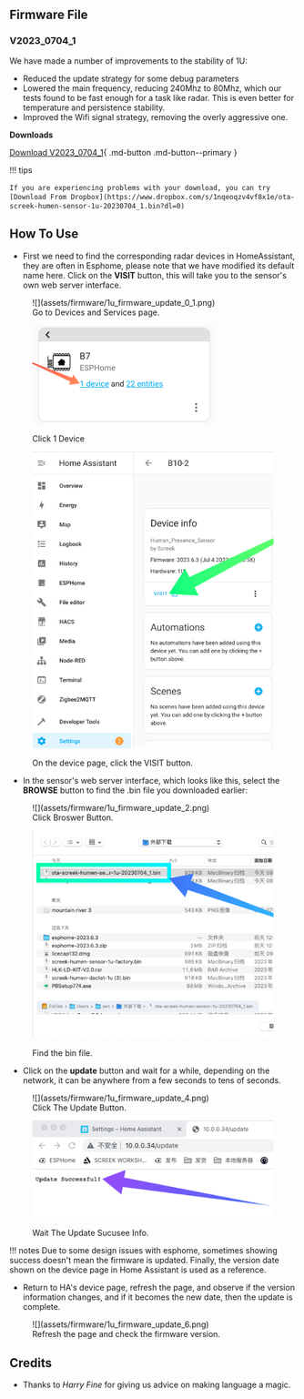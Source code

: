 ## Firmware File
### V2023_0704_1
We have made a number of improvements to the stability of 1U:  

- Reduced the update strategy for some debug parameters  
- Lowered the main frequency, reducing 240Mhz to 80Mhz, which our tests found to be fast enough for a task like radar. This is even better for temperature and persistence stability.  
- Improved the Wifi signal strategy, removing the overly aggressive one.    

**Downloads**  

[Download V2023_0704_1](../firmwares/ota-screek-humen-sensor-1u-20230704_1.bin){ .md-button .md-button--primary }

!!! tips

	If you are experiencing problems with your download, you can try [Download From Dropbox](https://www.dropbox.com/s/1nqeoqzv4vf8x1e/ota-screek-humen-sensor-1u-20230704_1.bin?dl=0)


## How To Use

-  First we need to find the corresponding radar devices in HomeAssistant, they are often in Esphome, please note that we have modified its default name here. Click on the **VISIT** button, this will take you to the sensor's own web server interface.

<figure markdown>
  ![](assets/firmware/1u_firmware_update_0_1.png)
  <figcaption>Go to Devices and Services page.</figcaption>
  
  ![](assets/firmware/1u_firmware_update_0_2.png)
  <figcaption>Click 1 Device</figcaption>
  
  ![](assets/firmware/1u_firmware_update_1.png)
  <figcaption>On the device page, click the VISIT button.</figcaption>
</figure>

- In the sensor's web server interface, which looks like this, select the **BROWSE** button to find the .bin file you downloaded earlier:

<figure markdown>
  ![](assets/firmware/1u_firmware_update_2.png)
  <figcaption>Click Broswer Button.</figcaption>
  
  ![](assets/firmware/1u_firmware_update_3.png)
  <figcaption>Find the bin file.</figcaption>
  
</figure>

- Click on the **update** button and wait for a while, depending on the network, it can be anywhere from a few seconds to tens of seconds.  

<figure markdown>
  ![](assets/firmware/1u_firmware_update_4.png)
  <figcaption>Click The Update Button.</figcaption>
  
  ![](assets/firmware/1u_firmware_update_5.png)
  <figcaption>Wait The Update Sucusee Info.</figcaption>
</figure>

!!! notes
	Due to some design issues with esphome, sometimes showing success doesn't mean the firmware is updated. Finally, the version date shown on the device page in Home Assistant is used as a reference.

-  Return to HA's device page, refresh the page, and observe if the version information changes, and if it becomes the new date, then the update is complete.

<figure markdown>
  ![](assets/firmware/1u_firmware_update_6.png)
  <figcaption>Refresh the page and check the firmware version.</figcaption>
</figure>

## Credits
- Thanks to *Harry Fine* for giving us advice on making language a magic.